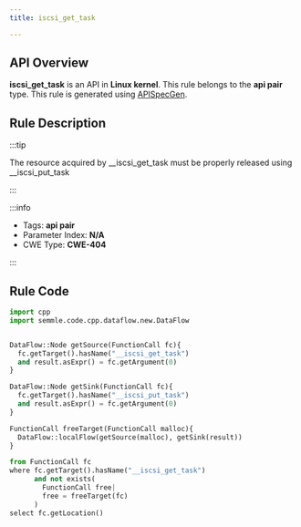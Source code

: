 ```yaml
---
title: iscsi_get_task

---
```



## API Overview
**iscsi_get_task** is an API in **Linux kernel**. This rule belongs to the **api pair** type. This rule is generated using [APISpecGen](../../tools/APISpecGen).
## Rule Description

:::tip

The resource acquired by __iscsi_get_task must be properly released using __iscsi_put_task

:::

:::info

- Tags: **api pair**
- Parameter Index: **N/A**
- CWE Type: **CWE-404**

:::

## Rule Code
```python
import cpp
import semmle.code.cpp.dataflow.new.DataFlow


DataFlow::Node getSource(FunctionCall fc){
  fc.getTarget().hasName("__iscsi_get_task")
  and result.asExpr() = fc.getArgument(0)
}

DataFlow::Node getSink(FunctionCall fc){
  fc.getTarget().hasName("__iscsi_put_task")
  and result.asExpr() = fc.getArgument(0)
}

FunctionCall freeTarget(FunctionCall malloc){
  DataFlow::localFlow(getSource(malloc), getSink(result))
}

from FunctionCall fc
where fc.getTarget().hasName("__iscsi_get_task")
      and not exists(
        FunctionCall free| 
        free = freeTarget(fc)
      )
select fc.getLocation()

    
```